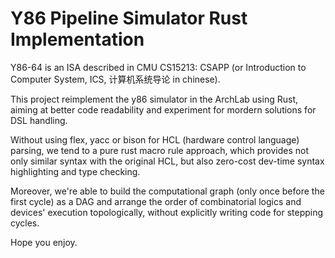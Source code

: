 # Y86 Pipeline Simulator Rust Implementation

Y86-64 is an ISA described in CMU CS15213: CSAPP 
(or Introduction to Computer System, ICS, 计算机系统导论 in chinese).

This project reimplement the y86 simulator in
the ArchLab using Rust, aiming at better code readability
and experiment for mordern solutions for DSL handling.

Without using flex, yacc or bison for HCL (hardware control
language) parsing, we tend to a pure rust macro rule approach,
which provides not only similar syntax with the original HCL, 
but also zero-cost dev-time syntax highlighting and type checking.

Moreover, we're able to build the computational graph 
(only once before the first cycle) as a DAG and arrange the order of
combinatorial logics and devices' execution topologically,
without explicitly writing code for stepping cycles.

Hope you enjoy.